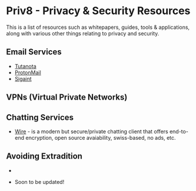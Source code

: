 # Priv8 - Privacy & Security Resources
This is a list of resources such as whitepapers, guides, tools & applications, along with various other things relating to privacy and security.

## Email Services
* [Tutanota](https://tutanota.com/)
* [ProtonMail](https://protonmail.com/)
* [Sigaint](http://sigaintevyh2rzvw.onion/)

## VPNs (Virtual Private Networks)

## Chatting Services
* [Wire](https://wire.com) - is a modern but secure/private chatting client that offers end-to-end encryption, open source avaiability, swiss-based, no ads, etc.

## Avoiding Extradition 
* 

- Soon to be updated!
